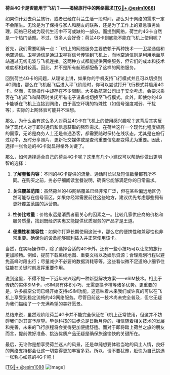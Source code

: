 **荷兰4G卡是否能用于飞机？——揭秘旅行中的网络需求[[TG💪+ @esim1088](https://t.me/s/esim1088)]**

如果你计划去荷兰旅行，或者已经在荷兰生活一段时间，那么对于网络的需求一定不会陌生。无论是为了保持与家人和朋友的联系，还是为了工作上的紧急事务处理，网络已经成为现代生活中不可或缺的一部分。而提到网络，荷兰的4G卡自然是一个热门话题。不过，很多人会好奇：荷兰4G卡到底能不能在飞机上使用呢？

首先，我们需要明确一点：飞机上的网络服务主要依赖于两种技术——卫星通信和地空通信。卫星通信是通过卫星将信号传输到飞机上，而地空通信则是利用地面基站通过无线电波与飞机连接。这两种方式都能提供网络服务，但它们的成本和技术难度都相对较高。因此，并不是所有航班都配备了这样的网络服务。

回到荷兰4G卡的问题，从理论上讲，如果你的手机支持飞行模式并且可以切换到4G网络，那么在飞机起飞后进入平飞阶段时，你可以尝试打开飞行模式并启用4G卡。然而，实际操作中却存在不少限制。大多数航空公司出于安全考虑，会要求乘客在飞机起飞和降落时关闭所有电子设备或切换至飞行模式。此外，即使你的4G卡能够在飞机上连接到网络，由于高空环境的特殊性（如信号强度减弱、干扰等），实际的上网体验可能并不理想。

那么，为什么会有这么多人对荷兰4G卡在飞机上的使用感兴趣呢？这背后其实反映了现代人对于即时通讯和信息获取的强烈需求。在荷兰这样一个现代化程度极高的国家，无论是商务人士还是普通游客，都需要随时保持在线状态。尤其是在旅行过程中，及时分享照片、更新社交媒体或是查询重要信息都变得尤为重要。因此，选择一张合适的4G卡就显得格外关键了。

那么，如何选择适合自己的荷兰4G卡呢？这里有几个小建议可以帮助你做出更明智的选择：

1. **了解套餐内容**：不同的4G卡提供的流量、通话时长以及短信数量都有所不同。在购买之前，务必仔细阅读套餐说明，确保它能够满足你的日常需求。
   
2. **关注覆盖范围**：虽然荷兰的4G网络覆盖已经非常广泛，但在某些偏远地区仍然可能存在信号盲区。如果你经常需要前往这些地方，建议优先考虑那些拥有更好覆盖范围的运营商。

3. **性价比考量**：价格永远是消费者最关心的因素之一。比较几家供应商的价格和服务质量，找到既经济实惠又能提供优质服务的产品才是王道。

4. **便携性和兼容性**：如果你打算长期使用这张卡，那么它的便携性和兼容性也非常重要。确保你的设备能够顺利插入并正常使用该卡。

当然，在实际操作中，除了选择合适的4G卡外，还有一些小技巧可以让您的旅行更加顺畅。例如，提前下载离线地图、重要文档以及娱乐资源；合理规划行程以避免高峰时段出行；尽量减少不必要的数据消耗等等。这些看似微不足道的小细节往往能在关键时刻发挥重要作用。

说到这里，不得不提一下近年来兴起的一种新型解决方案——eSIM技术。相比于传统的实体SIM卡，eSIM具有体积小巧、无需更换卡槽等诸多优势。更重要的是，许多航空公司已经开始支持eSIM功能，这意味着未来我们或许真的可以在飞机上享受到稳定流畅的4G网络服务。尽管目前这一技术尚未完全普及，但它无疑为我们描绘了一个充满希望的美好愿景。

总结来说，虽然现阶段荷兰4G卡并不能完全保证在飞机上正常使用，但这并不妨碍我们对其寄予厚望。毕竟科技的进步总是日新月异的，相信随着相关技术的发展和完善，未来的飞行旅程将会变得更加便捷舒适。而对于即将踏上荷兰之旅的朋友而言，提前做好准备、挑选优质产品无疑是确保旅途愉快的关键所在。

最后，无论你是想享受荷兰迷人的风景，还是单纯想要体验当地的风土人情，良好的网络支持都会让这一切变得更加丰富多彩。所以，请不要犹豫，赶快为自己挑选一张称心如意的4G卡吧！

[[TG💪+ @esim1088](https://t.me/s/esim1088) ![Image](https://i.postimg.cc/4NQfJmqS/Snipaste-2025-05-13-00-14-12.png)]